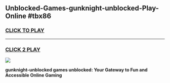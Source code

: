 
## Unblocked-Games-gunknight-unblocked-Play-Online #tbx86
<h3>
<a href="https://news.freeplayer.one?title=gunknight-unblocked&ref=3">CLICK TO PLAY</a></h3>
<hr>

<h3>
<a href="https://news.freeplayer.one?title=gunknight-unblocked&ref=3">CLICK 2 PLAY</a>
  
</h3>

<a href="https://news.freeplayer.one?title=gunknight-unblocked&ref=3"><img src="https://clearcache.store/games.png"></a>


**gunknight-unblocked games unblocked: Your Gateway to Fun and Accessible Online Gaming**
